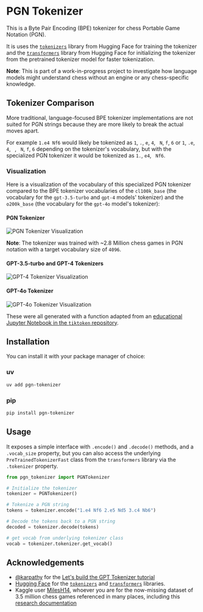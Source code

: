 # PGN Tokenizer

This is a Byte Pair Encoding (BPE) tokenizer for chess Portable Game Notation (PGN).

It is uses the [`tokenizers`](https://huggingface.co/docs/tokenizers/) library from Hugging Face for training the tokenizer and the [`transformers`](https://huggingface.co/docs/transformers/) library from Hugging Face for initializing the tokenizer from the pretrained tokenizer model for faster tokenization.

**Note**: This is part of a work-in-progress project to investigate how language models might understand chess without an engine or any chess-specific knowledge.

## Tokenizer Comparison

More traditional, language-focused BPE tokenizer implementations are not suited for PGN strings because they are more likely to break the actual moves apart.

For example `1.e4 Nf6` would likely be tokenized as `1`, `.`, `e`, `4`, ` N`, `f`, `6` or `1`, `.e`, `4`, ` `, ` N`, `f`, `6` depending on the tokenizer's vocabulary, but with the specialized PGN tokenizer it would be tokenized as `1.`, `e4`, ` Nf6`.

### Visualization

Here is a visualization of the vocabulary of this specialized PGN tokenizer compared to the BPE tokenizer vocabularies of the `cl100k_base` (the vocabulary for the `gpt-3.5-turbo` and `gpt-4` models' tokenizer) and the `o200k_base` (the vocabulary for the `gpt-4o` model's tokenizer):

#### PGN Tokenizer

![PGN Tokenizer Visualization](./docs/assets/pgn-tokenizer.png)

**Note**: The tokenizer was trained with ~2.8 Million chess games in PGN notation with a target vocabulary size of `4096`.

#### GPT-3.5-turbo and GPT-4 Tokenizers

![GPT-4 Tokenizer Visualization](./docs/assets/gpt-4-tokenizer.png)

#### GPT-4o Tokenizer

![GPT-4o Tokenizer Visualization](./docs/assets/gpt-4o-tokenizer.png)

These were all generated with a function adapted from an [educational Jupyter Notebook in the `tiktoken` repository](https://github.com/openai/tiktoken/blob/main/tiktoken/_educational.py#L186).

## Installation

You can install it with your package manager of choice:

### uv

```bash
uv add pgn-tokenizer
```

### pip

```bash
pip install pgn-tokenizer
```

## Usage

It exposes a simple interface with `.encode()` and `.decode()` methods, and a `.vocab_size` property, but you can also access the underlying `PreTrainedTokenizerFast` class from the `transformers` library via the `.tokenizer` property.

```python
from pgn_tokenizer import PGNTokenizer

# Initialize the tokenizer
tokenizer = PGNTokenizer()

# Tokenize a PGN string
tokens = tokenizer.encode("1.e4 Nf6 2.e5 Nd5 3.c4 Nb6")

# Decode the tokens back to a PGN string
decoded = tokenizer.decode(tokens)

# get vocab from underlying tokenizer class
vocab = tokenizer.tokenizer.get_vocab()
```

## Acknowledgements

- [@karpathy](https://github.com/karpathy) for the [Let's build the GPT Tokenizer tutorial](https://youtu.be/zduSFxRajkE)
- [Hugging Face](https://huggingface.co/) for the [`tokenizers`](https://huggingface.co/docs/tokenizers/) and [`transformers`](https://huggingface.co/docs/transformers/) libraries.
- Kaggle user [MilesH14](https://www.kaggle.com/milesh14), whoever you are for the now-missing dataset of 3.5 million chess games referenced in many places, including this [research documentation](https://chess-research-project.readthedocs.io/en/latest/)

